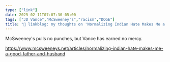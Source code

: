 ```yaml
---
type: ["link"]
date: 2025-02-11T07:07:30-05:00
tags: ["JD Vance","McSweeney's","racism","DOGE"]
title: "🔗 linkblog: my thoughts on 'Normalizing Indian Hate Makes Me a Good Father and Husband'"
---
```

McSweeney's pulls no punches, but Vance has earned no mercy.

https://www.mcsweeneys.net/articles/normalizing-indian-hate-makes-me-a-good-father-and-husband
